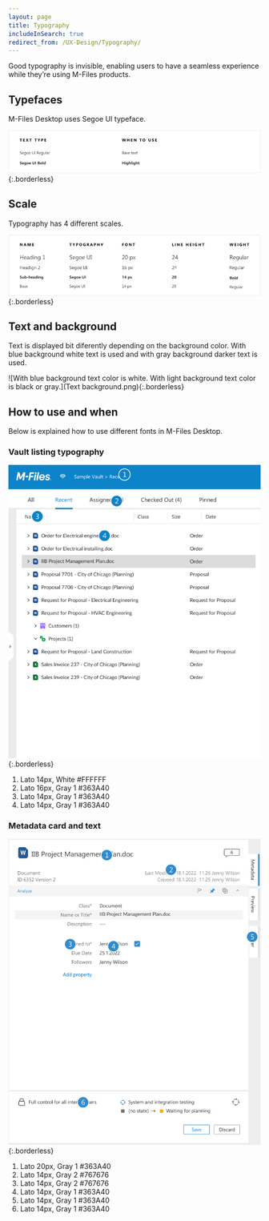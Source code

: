 ```yaml
---
layout: page
title: Typography
includeInSearch: true
redirect_from: /UX-Design/Typography/
---
```


Good typography is invisible, enabling users to have a seamless experience while they’re using M-Files products.

## Typefaces

M-Files Desktop uses Segoe UI typeface.

![Typefaces. Segoe UI Light is used in sub-headings. Segoe UI Regular is used as base text. Segoe UI Bold is used to highlight text.](Typefaces.png){:.borderless}

## Scale

Typography has 4 different scales.

![Typography scale](Scale.png){:.borderless}

## Text and background

Text is displayed bit diferently depending on the background color. With blue background white text is used and with gray background darker text is used.

![With blue background text color is white. With light background text color is black or gray.](Text background.png){:.borderless}

## How to use and when

Below is explained how to use different fonts in M-Files Desktop.

### Vault listing typography

![Vault listing typography](Vault-listing-typography.png){:.borderless}

1.	Lato 14px, White #FFFFFF
2.	Lato 16px, Gray 1 #363A40
3.	Lato 14px, Gray 1 #363A40
4.	Lato 14px, Gray 1 #363A40

### Metadata card and text

![Metadata card typography](Metadata-typography.png){:.borderless}

1.	Lato 20px, Gray 1 #363A40
2.	Lato 14px, Gray 2 #767676
3.	Lato 14px, Gray 2 #767676
4.	Lato 14px, Gray 1 #363A40
5.	Lato 14px, Gray 1 #363A40
6.	Lato 14px, Gray 1 #363A40
